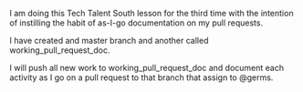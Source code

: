 I am doing this Tech Talent South lesson for the third time with the intention of instilling the habit of as-I-go documentation on my pull requests. 

I have created and master branch and another called working_pull_request_doc.

I will push all new work to working_pull_request_doc and document each activity as I go on a pull request to that branch that assign to @germs. 
